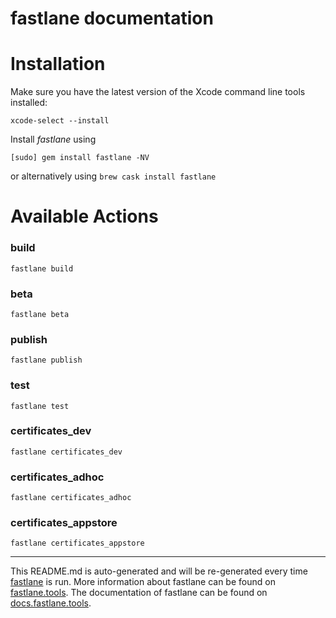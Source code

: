 fastlane documentation
================
# Installation

Make sure you have the latest version of the Xcode command line tools installed:

```
xcode-select --install
```

Install _fastlane_ using
```
[sudo] gem install fastlane -NV
```
or alternatively using `brew cask install fastlane`

# Available Actions
### build
```
fastlane build
```

### beta
```
fastlane beta
```

### publish
```
fastlane publish
```

### test
```
fastlane test
```

### certificates_dev
```
fastlane certificates_dev
```

### certificates_adhoc
```
fastlane certificates_adhoc
```

### certificates_appstore
```
fastlane certificates_appstore
```


----

This README.md is auto-generated and will be re-generated every time [fastlane](https://fastlane.tools) is run.
More information about fastlane can be found on [fastlane.tools](https://fastlane.tools).
The documentation of fastlane can be found on [docs.fastlane.tools](https://docs.fastlane.tools).

